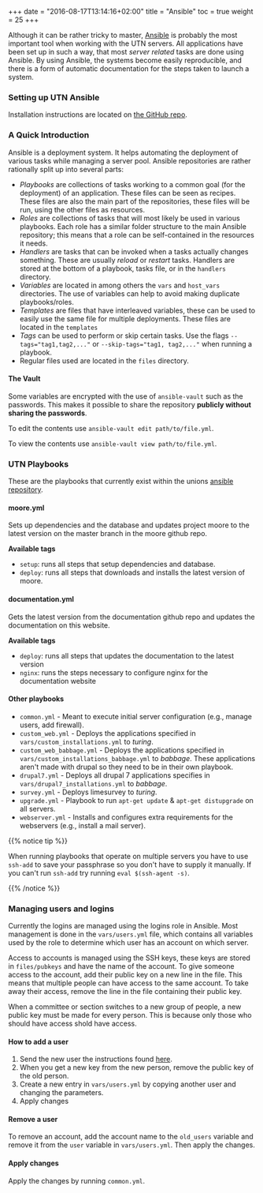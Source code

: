 +++
date = "2016-08-17T13:14:16+02:00"
title = "Ansible"
toc = true
weight = 25
+++

Although it can be rather tricky to master, [Ansible](https://www.ansible.com)
is probably the most important tool when working with the UTN servers. All
applications have been set up in such a way, that most *server related* tasks
are done using Ansible. By using Ansible, the systems become easily
reproducible, and there is a form of automatic documentation for the steps taken
to launch a system.

### Setting up UTN Ansible

Installation instructions are located on [the GitHub repo](https://github.com/UTNkar/documentation/).

### A Quick Introduction

Ansible is a deployment system. It helps automating the deployment of various
tasks while managing a server pool. Ansible repositories are rather rationally
split up into several parts:

- *Playbooks* are collections of tasks working to a common goal (for the
deployment) of an application. These files can be seen as recipes. These files
are also the main part of the repositories, these files will be run, using the
other files as resources.
- *Roles* are collections of tasks that will most likely be used in various
playbooks. Each role has a similar folder structure to the main Ansible
repository; this means that a role can be self-contained in the resources it
needs.
- *Handlers* are tasks that can be invoked when a tasks actually changes
something. These are usually *reload* or *restart* tasks. Handlers are stored
at the bottom of a playbook, tasks file, or in the `handlers` directory.
- *Variables* are located in among others the `vars` and `host_vars` directories.
The use of variables can help to avoid making duplicate playbooks/roles.
- *Templates* are files that have interleaved variables, these can be used to
easily use the same file for multiple deployments. These files are located in
the `templates`
- *Tags* can be used to perform or skip certain tasks. Use the flags `--tags="tag1,tag2,..."` or `--skip-tags="tag1, tag2,..."` when running a playbook.
- Regular files used are located in the `files` directory.

#### The Vault
Some variables are encrypted with the use of `ansible-vault` such as the passwords. This makes it possible to
share the repository **publicly without sharing the passwords**.

To edit the contents use `ansible-vault edit path/to/file.yml`. 

To view the contents use `ansible-vault view path/to/file.yml`. 

### UTN Playbooks

These are the playbooks that currently exist within the unions [ansible repository](https://github.com/utnkar/ansible).

#### moore.yml

Sets up dependencies and the database and updates project moore to the latest version on the master branch in the moore github repo. 

**Available tags**

- `setup`: runs all steps that setup dependencies and database. 
- `deploy`: runs all steps that downloads and installs the latest version of moore.

#### documentation.yml

Gets the latest version from the documentation github repo and updates the documentation on this website.

**Available tags**

- `deploy`: runs all steps that updates the documentation to the latest version
- `nginx`: runs the steps necessary to configure nginx for the documentation website

#### Other playbooks
- `common.yml` - Meant to execute initial server configuration (e.g., manage
users, add firewall).
- `custom_web.yml` - Deploys the applications specified in `vars/custom_installations.yml` to *turing*.
- `custom_web_babbage.yml` - Deploys the applications specified in `vars/custom_installations_babbage.yml` to *babbage*.
These applications aren't made with drupal so they need to be in their own playbook.
- `drupal7.yml` - Deploys all drupal 7 applications specifies in `vars/drupal7_installations.yml` to *babbage*.
- `survey.yml` - Deploys limesurvey to *turing*.
- `upgrade.yml` - Playbook to run `apt-get update` & `apt-get distupgrade` on
all servers.
- `webserver.yml` - Installs and configures extra requirements for the
webservers (e.g., install a mail server).

{{% notice tip %}}

When running playbooks that operate on multiple servers you have to use `ssh-add` to save your passphrase so you don't have to supply it manually. If you can't run `ssh-add` try running `eval $(ssh-agent -s)`.

{{% /notice %}}

### Managing users and logins

Currently the logins are managed using the logins role in Ansible. Most
management is done in the `vars/users.yml` file, which contains all variables
used by the role to determine which user has an account on which server.

Access to accounts is managed using the SSH keys, these keys are stored
in `files/pubkeys` and have the name of the account. To give someone access to
the account, add their public key on a new line in the file. This means that multiple people can have access to the same account. To take away their
access, remove the line in the file containing their public key.

When a committee or section switches to a new group of people, a new public key must be made for every person. This is because only those who should have access shold have access. 

#### How to add a user

1. Send the new user the instructions found [here](/developing_for_utn/ssh_key/).
2. When you get a new key from the new person, remove the public key of the old person.
3. Create a new entry in `vars/users.yml` by copying another user and changing the parameters.
4. Apply changes

#### Remove a user
To remove an account, add the account name to the `old_users` variable and remove it from the `user` variable in `vars/users.yml`. Then apply the changes.

#### Apply changes

Apply the changes by running `common.yml`.
